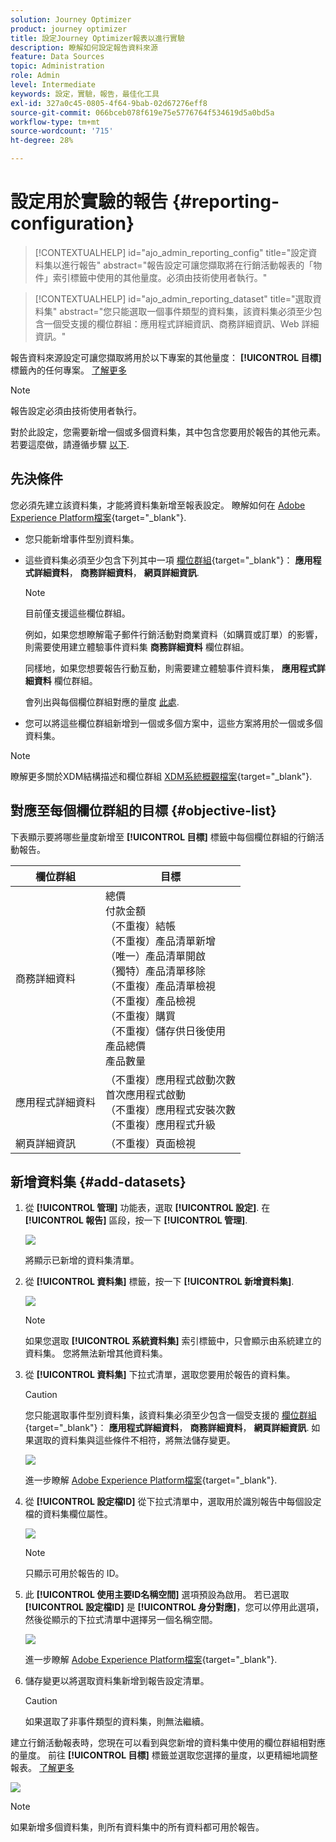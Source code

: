 ```yaml
---
solution: Journey Optimizer
product: journey optimizer
title: 設定Journey Optimizer報表以進行實驗
description: 瞭解如何設定報告資料來源
feature: Data Sources
topic: Administration
role: Admin
level: Intermediate
keywords: 設定，實驗，報告，最佳化工具
exl-id: 327a0c45-0805-4f64-9bab-02d67276eff8
source-git-commit: 066bceb078f619e75e5776764f534619d5a0bd5a
workflow-type: tm+mt
source-wordcount: '715'
ht-degree: 28%

---
```


# 設定用於實驗的報告 {#reporting-configuration}

>[!CONTEXTUALHELP]
>id="ajo_admin_reporting_config"
>title="設定資料集以進行報告"
>abstract="報告設定可讓您擷取將在行銷活動報表的「物件」索引標籤中使用的其他量度。必須由技術使用者執行。"

>[!CONTEXTUALHELP]
>id="ajo_admin_reporting_dataset"
>title="選取資料集"
>abstract="您只能選取一個事件類型的資料集，該資料集必須至少包含一個受支援的欄位群組：應用程式詳細資訊、商務詳細資訊、Web 詳細資訊。"

<!--The reporting data source configuration allows you to define a connection to a system in order to retrieve additional information that will be used in your reports.-->

報告資料來源設定可讓您擷取將用於以下專案的其他量度： **[!UICONTROL 目標]** 標籤內的任何專案。 [了解更多](content-experiment.md#objectives-global)

>[!NOTE]
>
>報告設定必須由技術使用者執行。 <!--Rights?-->

對於此設定，您需要新增一個或多個資料集，其中包含您要用於報告的其他元素。 若要這麼做，請遵循步驟 [以下](#add-datasets).

<!--
➡️ [Discover this feature in video](#video)
-->

## 先決條件


您必須先建立該資料集，才能將資料集新增至報表設定。 瞭解如何在 [Adobe Experience Platform檔案](https://experienceleague.adobe.com/docs/experience-platform/catalog/datasets/user-guide.html#create){target="_blank"}.

* 您只能新增事件型別資料集。

* 這些資料集必須至少包含下列其中一項 [欄位群組](https://experienceleague.adobe.com/docs/experience-platform/xdm/tutorials/create-schema-ui.html?lang=zh-Hant#field-group){target="_blank"}： **應用程式詳細資料**， **商務詳細資料**， **網頁詳細資訊**.

   >[!NOTE]
   >
   >目前僅支援這些欄位群組。

   例如，如果您想瞭解電子郵件行銷活動對商業資料（如購買或訂單）的影響，則需要使用建立體驗事件資料集 **商務詳細資料** 欄位群組。

   同樣地，如果您想要報告行動互動，則需要建立體驗事件資料集， **應用程式詳細資料** 欄位群組。

   會列出與每個欄位群組對應的量度 [此處](#objective-list).

* 您可以將這些欄位群組新增到一個或多個方案中，這些方案將用於一個或多個資料集。

>[!NOTE]
>
>瞭解更多關於XDM結構描述和欄位群組 [XDM系統概觀檔案](https://experienceleague.adobe.com/docs/experience-platform/xdm/home.html?lang=zh-Hant){target="_blank"}.

## 對應至每個欄位群組的目標 {#objective-list}

下表顯示要將哪些量度新增至 **[!UICONTROL 目標]** 標籤中每個欄位群組的行銷活動報告。

| 欄位群組 | 目標 |
|--- |--- |
| 商務詳細資料 | 總價<br>付款金額<br>（不重複）結帳<br>（不重複）產品清單新增<br>（唯一）產品清單開啟<br>（獨特）產品清單移除<br>（不重複）產品清單檢視<br>（不重複）產品檢視<br>（不重複）購買<br>（不重複）儲存供日後使用<br>產品總價<br>產品數量 |
| 應用程式詳細資料 | （不重複）應用程式啟動次數<br>首次應用程式啟動<br>（不重複）應用程式安裝次數<br>（不重複）應用程式升級 |
| 網頁詳細資訊 | （不重複）頁面檢視 |

## 新增資料集 {#add-datasets}

1. 從 **[!UICONTROL 管理]** 功能表，選取 **[!UICONTROL 設定]**. 在  **[!UICONTROL 報告]** 區段，按一下 **[!UICONTROL 管理]**.

   ![](assets/reporting-config-menu.png)

   將顯示已新增的資料集清單。

1. 從 **[!UICONTROL 資料集]** 標籤，按一下 **[!UICONTROL 新增資料集]**.

   ![](assets/reporting-config-add.png)

   >[!NOTE]
   >
   >如果您選取 **[!UICONTROL 系統資料集]** 索引標籤中，只會顯示由系統建立的資料集。 您將無法新增其他資料集。

1. 從 **[!UICONTROL 資料集]** 下拉式清單，選取您要用於報告的資料集。

   >[!CAUTION]
   >
   >您只能選取事件型別資料集，該資料集必須至少包含一個受支援的 [欄位群組](https://experienceleague.adobe.com/docs/experience-platform/xdm/tutorials/create-schema-ui.html?lang=zh-Hant#field-group){target="_blank"}： **應用程式詳細資料**， **商務詳細資料**， **網頁詳細資訊**. 如果選取的資料集與這些條件不相符，將無法儲存變更。

   ![](assets/reporting-config-datasets.png)

   進一步瞭解 [Adobe Experience Platform檔案](https://experienceleague.adobe.com/docs/experience-platform/catalog/datasets/overview.html?lang=zh-Hant){target="_blank"}.

1. 從 **[!UICONTROL 設定檔ID]** 從下拉式清單中，選取用於識別報告中每個設定檔的資料集欄位屬性。

   ![](assets/reporting-config-profile-id.png)

   >[!NOTE]
   >
   >只顯示可用於報告的 ID。

1. 此 **[!UICONTROL 使用主要ID名稱空間]** 選項預設為啟用。 若已選取 **[!UICONTROL 設定檔ID]** 是 **[!UICONTROL 身分對應]**，您可以停用此選項，然後從顯示的下拉式清單中選擇另一個名稱空間。

   ![](assets/reporting-config-namespace.png)

   進一步瞭解 [Adobe Experience Platform檔案](https://experienceleague.adobe.com/docs/experience-platform/identity/namespaces.html?lang=zh-Hant){target="_blank"}.

1. 儲存變更以將選取資料集新增到報告設定清單。

   >[!CAUTION]
   >
   >如果選取了非事件類型的資料集，則無法繼續。

建立行銷活動報表時，您現在可以看到與您新增的資料集中使用的欄位群組相對應的量度。 前往 **[!UICONTROL 目標]** 標籤並選取您選擇的量度，以更精細地調整報表。 [了解更多](content-experiment.md#objectives-global)

![](assets/reporting-config-objectives.png)

>[!NOTE]
>
>如果新增多個資料集，則所有資料集中的所有資料都可用於報告。

<!--
## How-to video {#video}

Understand how to configure Experience Platform reporting data sources.

>[!VIDEO]()
-->
